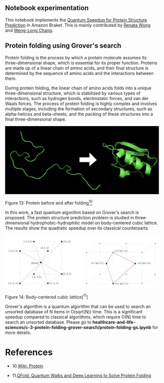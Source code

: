 ## Notebook experimentation

This notebook implements the [Quantum Speedup for Protein Structure Prediction](https://ieeexplore.ieee.org/document/9374469)
in
Amazon Braket. This is mainly contributed by [Renata Wong](https://scholar.google.com/citations?user=XVFoBw4AAAAJ&hl=en) and [Weng-Long Chang](https://ieeexplore.ieee.org/author/37273919400).

## Protein folding using Grover's search

Protein folding is the process by which a protein molecule assumes its three-dimensional shape, which is essential for its proper function. Proteins are made up of a linear chain of amino acids, and their final structure is determined by the sequence of amino acids and the interactions between them.

During protein folding, the linear chain of amino acids folds into a unique three-dimensional structure, which is stabilized by various types of interactions, such as hydrogen bonds, electrostatic forces, and van der Waals forces. The process of protein folding is highly complex and involves multiple stages, including the formation of secondary structures, such as alpha-helices and beta-sheets, and the packing of these structures into a final three-dimensional shape.

![Protein](../../images/protein-folding.png)

Figure 13: Protein before and after folding[<sup>10</sup>](#wiki-protein)

In this work, a fast quantum algorithm based on 
Grover's search is proposed. The protein structure
prediction problem is studied in 
three-dimensional hydrophobic-hydrophilic model on body-centered cubic lattice. 
The results show the quadratic speedup 
over its classical counterparts.

![bcc](../../images/bcc.png)

Figure 14: Body-centered cubic lattice[<sup>11</sup>]


Grover's algorithm is a quantum algorithm that 
can be used to search an unsorted database of 
N items in O(sqrt(N)) time. This is a 
significant speedup compared to 
classical algorithms, which require O(N) time to search an unsorted database. Please go to **healthcare-and-life-sciences/c-3-protein-folding-grover-search/protein-folding-gs.ipynb** for more details.

# References
<div id='wiki-protein'></div>

- 10.[Wiki: Protein](https://en.wikipedia.org/wiki/Protein_folding)

- 11.[QFold: Quantum Walks and Deep Learning to Solve Protein Folding](https://iopscience.iop.org/article/10.1088/2058-9565/ac4f2f)